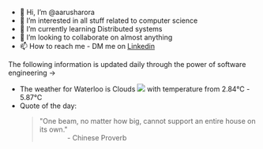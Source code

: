 - 👋 Hi, I’m @aarusharora
- 👀 I’m interested in all stuff related to computer science
- 🌱 I’m currently learning Distributed systems
- 💞️ I’m looking to collaborate on almost anything
- 📫 How to reach me - DM me on [Linkedin](https://www.linkedin.com/in/aarusharora789/)

The following information is updated daily through the power of software engineering ->
- The weather for Waterloo is Clouds ![](https://openweathermap.org/img/wn/03d.png) with temperature from 2.84℃ - 5.87℃
- Quote of the day:  
	> "One beam, no matter how big, cannot support an entire house on its own."  
	> &emsp;&emsp;&emsp;&emsp;- Chinese Proverb
